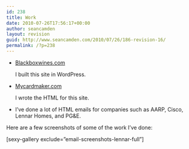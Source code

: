 ```yaml
---
id: 238
title: Work
date: 2010-07-26T17:56:17+00:00
author: seancamden
layout: revision
guid: http://www.seancamden.com/2010/07/26/186-revision-16/
permalink: /?p=238
---
```

  * [Blackboxwines.com](http://www.blackboxwines.com/the-wine/)
                  
    I built this site in WordPress.
  * [Mycardmaker.com](http://www.mycardmaker.com/)
                  
    I wrote the HTML for this site.
  * I&#8217;ve done a lot of HTML emails for companies such as AARP, Cisco, Lennar Homes, and PG&#038;E.

Here are a few screenshots of some of the work I&#8217;ve done:
  
[sexy-gallery exclude=&#8221;email-screenshots-lennar-full&#8221;]